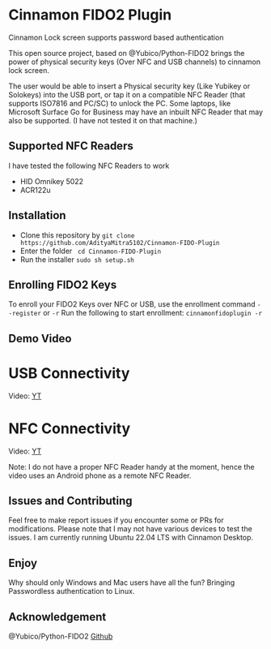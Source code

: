 ﻿
# Cinnamon FIDO2 Plugin

Cinnamon Lock screen supports password based authentication

This open source project, based on @Yubico/Python-FIDO2 brings the power of physical security keys (Over NFC and USB channels) to cinnamon lock screen.

The user would be able to insert a Physical security key (Like Yubikey or Solokeys) into the USB port, or tap it on a compatible NFC Reader (that supports ISO7816 and PC/SC) to unlock the PC. Some laptops, like Microsoft Surface Go for Business may have an inbuilt NFC Reader that may also be supported. (I have not tested it on that machine.)

## Supported NFC Readers
I have tested the following NFC Readers to work
- HID Omnikey 5022
- ACR122u

## Installation

 - Clone this repository by 
 ``` git clone https://github.com/AdityaMitra5102/Cinnamon-FIDO-Plugin ```
 - Enter the folder
 ``` cd Cinnamon-FIDO-Plugin```
 - Run the installer
 ``` sudo sh setup.sh ```

## Enrolling FIDO2 Keys
To enroll your FIDO2 Keys over NFC or USB, use the enrollment command ``` --register ``` or ``` -r ```
Run the following to start enrollment:
``` cinnamonfidoplugin -r ```


## Demo Video
# USB Connectivity
Video: [YT](https://youtu.be/V96YnVgYWeo)

# NFC Connectivity
Video: [YT](https://youtu.be/4sN7daGqpNA)

Note: I do not have a proper NFC Reader handy at the moment, hence the video uses an Android phone as a remote NFC Reader.

## Issues and Contributing
Feel free to make report issues if you encounter some or PRs for modifications. Please note that I may not have various devices to test the issues. I am currently running Ubuntu 22.04 LTS with Cinnamon Desktop.

## Enjoy
Why should only Windows and Mac users have all the fun? Bringing Passwordless authentication to Linux.

## Acknowledgement
@Yubico/Python-FIDO2 [Github](https://github.com/Yubico/Python-FIDO2)
